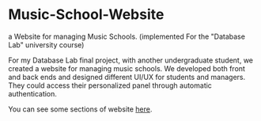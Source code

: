 # Music-School-Website
a Website for managing Music Schools. (implemented For the "Database Lab" university course)

For my Database Lab final project, with another undergraduate student, we created a website for managing music schools. We developed both front and back ends and designed different UI/UX for students and managers. They could access their personalized panel through automatic authentication. 

You can see some sections of website [here](https://github.com/hamedkharazmi/Music-School-Website/blob/master/Images/).

